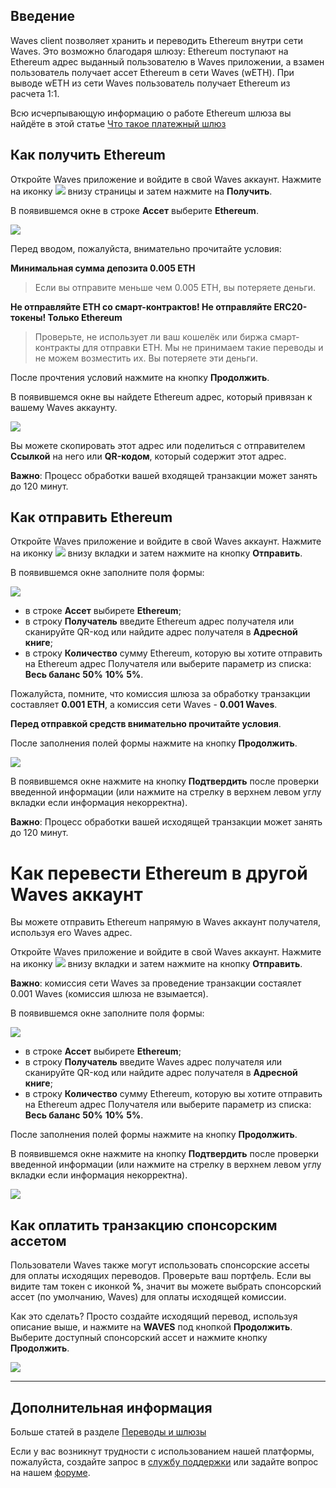 ## Введение

Waves client позволяет хранить и переводить Ethereum внутри сети Waves. Это возможно благодаря шлюзу:
Ethereum поступают на Ethereum адрес выданный пользователю в Waves приложении, а взамен пользователь получает ассет Ethereum в сети Waves (wETH).
При выводе wETH из сети Waves пользователь получает Ethereum из расчета 1:1.

Всю исчерпывающую информацию о работе Ethereum шлюза вы найдёте в этой статье [Что такое платежный шлюз](/waves-client/frequently-asked-questions-faq/transfers-and-gateways/payment-gateway.md)

## Как получить Ethereum

Откройте Waves приложение и войдите в свой Waves аккаунт.
Нажмите на иконку ![](/waves-client/mobile-apps/_assets/waves_transfers_ios_01.png) внизу страницы и затем нажмите на **Получить**.

В появившемся окне в строке **Ассет** выберите **Ethereum**.

![](/waves-client/mobile-apps/_assets/ethereum_transfers_01.png)

Перед вводом, пожалуйста, внимательно прочитайте условия:

**Минимальная сумма депозита 0.005 ETH**

>Если вы отправите меньше чем 0.005 ETH, вы потеряете деньги.

**Не отправляйте ETH со смарт-контрактов! Не отправляйте ERC20-токены! Только Ethereum**

>Проверьте, не использует ли ваш кошелёк или биржа смарт-контракты для отправки ETH. Мы не принимаем такие переводы и не можем возместить их. Вы потеряете эти деньги.

После прочтения условий нажмите на кнопку **Продолжить**.

В появившемся окне вы найдете Ethereum адрес, который привязан к вашему Waves аккаунту.

![](/waves-client/mobile-apps/_assets/ethereum_transfers_02.png)

Вы можете скопировать этот адрес или поделиться с отправителем **Ссылкой** на него или **QR-кодом**, который содержит этот адрес.

**Важно**: Процесс обработки вашей входящей транзакции может занять до 120 минут.

## Как отправить Ethereum

Откройте Waves приложение и войдите в свой Waves аккаунт.
Нажмите на иконку ![](/waves-client/mobile-apps/_assets/waves_transfers_ios_01.png) внизу вкладки и затем нажмите на кнопку **Отправить**.

В появившемся окне заполните поля формы:

![](/waves-client/mobile-apps/_assets/ethereum_transfers_03.png)

* в строке **Ассет** выбирете **Ethereum**;
* в строку **Получатель** введите Ethereum адрес получателя или сканируйте QR-код или найдите адрес получателя в **Адресной книге**;
* в строку **Количество** сумму Ethereum, которую вы хотите отправить на Ethereum адрес Получателя или выберите параметр из списка: **Весь баланс** **50%** **10%** **5%**.

Пожалуйста, помните, что комиссия шлюза за обработку транзакции составляет **0.001 ETH**, а комиссия сети Waves - **0.001 Waves**.

**Перед отправкой средств внимательно прочитайте условия**.

После заполнения полей формы нажмите на кнопку **Продолжить**.

![](/waves-client/mobile-apps/_assets/ethereum_transfers_04.png)

В появившемся окне нажмите на кнопку **Подтвердить** после проверки введенной информации (или нажмите на стрелку в верхнем левом углу вкладки если информация некорректна).

**Важно**: Процесс обработки вашей исходящей транзакции может занять до 120 минут.

# Как перевести Ethereum в другой Waves аккаунт

Вы можете отправить Ethereum напрямую  в Waves аккаунт получателя, используя его Waves адрес.

Откройте Waves приложение и войдите в свой Waves аккаунт.
Нажмите на иконку ![](/waves-client/mobile-apps/_assets/waves_transfers_ios_01.png) внизу вкладки и затем нажмите на кнопку **Отправить**.

**Важно**: комиссия сети Waves за проведение транзакции состаялет 0.001 Waves \(комиссия шлюза не взымается\).

В появившемся окне заполните поля формы:

![](/waves-client/mobile-apps/_assets/ethereum_transfers_05.png)

* в строке **Ассет** выбирете **Ethereum**;
* в строку **Получатель** введите Waves адрес получателя или сканируйте QR-код или найдите адрес получателя в **Адресной книге**;
* в строку **Количество** сумму Ethereum, которую вы хотите отправить на Ethereum адрес Получателя или выберите параметр из списка: **Весь баланс** **50%** **10%** **5%**.

После заполнения полей формы нажмите на кнопку **Продолжить**.

В появившемся окне нажмите на кнопку **Подтвердить** после проверки введенной информации (или нажмите на стрелку в верхнем левом углу вкладки если информация некорректна).

![](/waves-client/mobile-apps/_assets/ethereum_transfers_06.png)

## Как оплатить транзакцию спонсорским ассетом

Пользователи Waves также могут использовать спонсорские ассеты для оплаты исходящих переводов. Проверьте ваш портфель. Если вы видите там токен с иконкой **%**, значит вы можете выбрать спонсорский ассет (по умолчанию, Waves) для оплаты исходящей комиссии.

Как это сделать? Просто создайте исходящий перевод, используя описание выше, и нажмите на **WAVES** под кнопкой **Продолжить**.
Выберите доступный спонсорский ассет и нажмите кнопку **Продолжить**.

![](/waves-client/mobile-apps/_assets/_assets/transaction_fee.png)

___

## Дополнительная информация

Больше статей в разделе [Переводы и шлюзы](/waves-client/mobile-apps/android/wallet-management.md)

Если у вас возникнут трудности с использованием нашей платформы, пожалуйста, создайте запрос в [службу поддержки](https://support.wavesplatform.com/) или задайте вопрос на нашем [форуме](https://forum.wavesplatform.com/).
